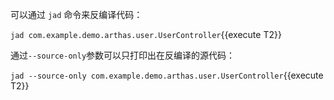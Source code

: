 可以通过 `jad` 命令来反编译代码：

`jad com.example.demo.arthas.user.UserController`{{execute T2}}


通过`--source-only`参数可以只打印出在反编译的源代码：

`jad --source-only com.example.demo.arthas.user.UserController`{{execute T2}}
